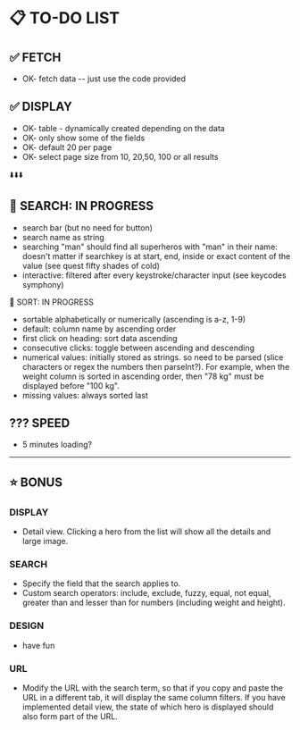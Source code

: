 # 📋 TO-DO LIST

## ✅ FETCH
- OK- fetch data -- just use the code provided

## ✅ DISPLAY
- OK- table - dynamically created depending on the data
- OK- only show some of the fields
- OK- default 20 per page
- OK- select page size from 10, 20,50, 100 or all results


⬇️⬇️⬇️

## 🚧 SEARCH: IN PROGRESS
- search bar (but no need for button)
- search name as string
- searching "man" should find all superheros with "man" in their name: doesn't matter if searchkey is at start, end, inside or exact content of the value (see quest fifty shades of cold)
- interactive: filtered after every keystroke/character input (see keycodes symphony)

🚧 SORT: IN PROGRESS
- sortable alphabetically or numerically (ascending is a-z, 1-9)
- default: column name by ascending order
- first click on heading: sort data ascending
- consecutive clicks: toggle between ascending and descending
- numerical values: initially stored as strings. so need to be parsed (slice characters or regex the numbers then parseInt?). For example, when the weight column is sorted in ascending order, then "78 kg" must be displayed before "100 kg".
- missing values: always sorted last

## ??? SPEED
- 5 minutes loading?

-----
## ⭐ BONUS

### DISPLAY
- Detail view. Clicking a hero from the list will show all the details and large image.

### SEARCH
- Specify the field that the search applies to.
- Custom search operators: include, exclude, fuzzy, equal, not equal, greater than and lesser than for numbers (including weight and height).

### DESIGN
- have fun

### URL
- Modify the URL with the search term, so that if you copy and paste the URL in a different tab, it will display the same column filters. If you have implemented detail view, the state of which hero is displayed should also form part of the URL.
